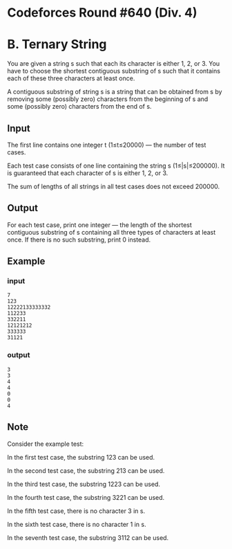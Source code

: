 # Codeforces Round #640 (Div. 4)
# B. Ternary String

You are given a string s such that each its character is either 1, 2, or 3. You have to choose the shortest contiguous substring of s such that it contains each of these three characters at least once.

A contiguous substring of string s is a string that can be obtained from s by removing some (possibly zero) characters from the beginning of s and some (possibly zero) characters from the end of s.

## Input
The first line contains one integer t (1≤t≤20000) — the number of test cases.

Each test case consists of one line containing the string s (1≤|s|≤200000). It is guaranteed that each character of s is either 1, 2, or 3.

The sum of lengths of all strings in all test cases does not exceed 200000.

## Output
For each test case, print one integer — the length of the shortest contiguous substring of s containing all three types of characters at least once. If there is no such substring, print 0 instead.

## Example
### input
```
7
123
12222133333332
112233
332211
12121212
333333
31121
```
### output
```
3
3
4
4
0
0
4
```
## Note
Consider the example test:

In the first test case, the substring 123 can be used.

In the second test case, the substring 213 can be used.

In the third test case, the substring 1223 can be used.

In the fourth test case, the substring 3221 can be used.

In the fifth test case, there is no character 3 in s.

In the sixth test case, there is no character 1 in s.

In the seventh test case, the substring 3112 can be used.